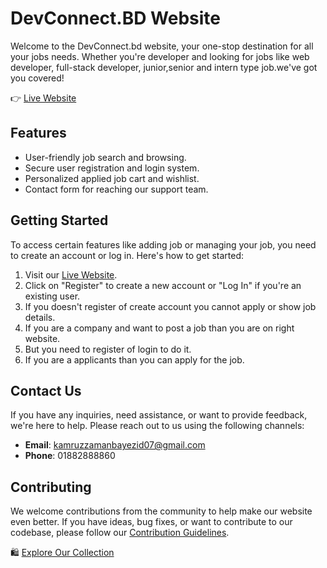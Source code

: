 # DevConnect.BD Website

Welcome to the DevConnect.bd website, your one-stop destination for all your jobs needs. Whether you're developer and looking for jobs like web developer, full-stack developer, junior,senior and intern type job.we've got you covered!

👉 [Live Website](https://dev-connect-bd.web.app/)


## Features
- User-friendly job search and browsing.
- Secure user registration and login system.
- Personalized applied job cart and wishlist.
- Contact form for reaching our support team.

## Getting Started
To access certain features like adding job or managing your job, you need to create an account or log in. Here's how to get started:

1. Visit our [Live Website](https://dev-connect-bd.web.app/).
2. Click on "Register" to create a new account or "Log In" if you're an existing user.
3. If you doesn't register of create account you cannot apply or show job details.
4. If you are a company and want to post a job than you are on right website.
5. But you need to register of login to do it.
6. If you are a applicants than you can apply for the job.

## Contact Us
If you have any inquiries, need assistance, or want to provide feedback, we're here to help. Please reach out to us using the following channels:

- **Email**: kamruzzamanbayezid07@gmail.com
- **Phone**: 01882888860

## Contributing
We welcome contributions from the community to help make our website even better. If you have ideas, bug fixes, or want to contribute to our codebase, please follow our [Contribution Guidelines](CONTRIBUTING.md).

🛍️ [Explore Our Collection](https://dev-connect-bd.web.app/)